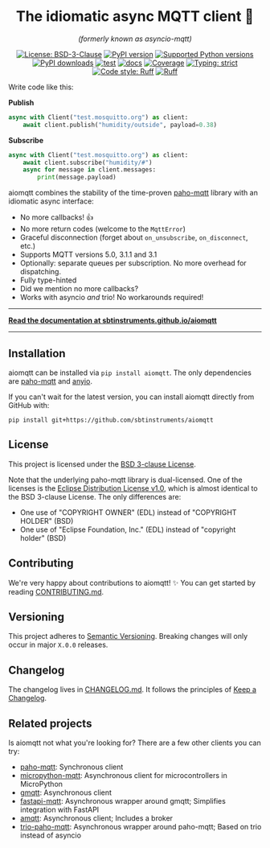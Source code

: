 <h1 align="center">The idiomatic async MQTT client 🙌</h1>
<p align="center"><em>(formerly known as asyncio-mqtt)</em></p>
<p align="center">
    <a href="https://github.com/sbtinstruments/aiomqtt/blob/main/LICENSE"><img alt="License: BSD-3-Clause" src="https://img.shields.io/github/license/sbtinstruments/aiomqtt"></a>
    <a href="https://pypi.org/project/aiomqtt"><img alt="PyPI version" src="https://img.shields.io/pypi/v/aiomqtt"></a>
    <a href="https://pypi.org/project/aiomqtt"><img alt="Supported Python versions" src="https://img.shields.io/pypi/pyversions/aiomqtt.svg"></a>
    <a href="https://pypi.org/project/aiomqtt"><img alt="PyPI downloads" src="https://img.shields.io/pypi/dm/aiomqtt"></a>
    <a href="https://github.com/sbtinstruments/aiomqtt/actions/workflows/test.yml"><img alt="test" src="https://github.com/sbtinstruments/aiomqtt/actions/workflows/test.yml/badge.svg"></a>
    <a href="https://github.com/sbtinstruments/aiomqtt/actions/workflows/docs.yml"><img alt="docs" src="https://github.com/sbtinstruments/aiomqtt/actions/workflows/docs.yml/badge.svg"></a>
    <a href="https://codecov.io/gh/sbtinstruments/aiomqtt"><img alt="Coverage" src="https://img.shields.io/codecov/c/github/sbtinstruments/aiomqtt"></a>
    <a href="https://github.com/sbtinstruments/aiomqtt"><img alt="Typing: strict" src="https://img.shields.io/badge/typing-strict-green.svg"></a>
    <a href="https://github.com/sbtinstruments/aiomqtt"><img alt="Code style: Ruff" src="https://img.shields.io/endpoint?url=https://raw.githubusercontent.com/astral-sh/ruff/main/assets/badge/format.json"></a>
    <a href="https://github.com/astral-sh/ruff"><img alt="Ruff" src="https://img.shields.io/endpoint?url=https://raw.githubusercontent.com/astral-sh/ruff/main/assets/badge/v2.json"></a>
</p>

<!-- pitch start -->

Write code like this:

**Publish**

```python
async with Client("test.mosquitto.org") as client:
    await client.publish("humidity/outside", payload=0.38)
```

**Subscribe**

```python
async with Client("test.mosquitto.org") as client:
    await client.subscribe("humidity/#")
    async for message in client.messages:
        print(message.payload)
```

aiomqtt combines the stability of the time-proven [paho-mqtt](https://github.com/eclipse/paho.mqtt.python) library with an idiomatic async interface:

- No more callbacks! 👍
- No more return codes (welcome to the `MqttError`)
- Graceful disconnection (forget about `on_unsubscribe`, `on_disconnect`, etc.)
- Supports MQTT versions 5.0, 3.1.1 and 3.1
- Optionally: separate queues per subscription. No more overhead for dispatching.
- Fully type-hinted
- Did we mention no more callbacks?
- Works with asyncio *and* trio! No workarounds required!

<!-- pitch end -->

---

**[Read the documentation at sbtinstruments.github.io/aiomqtt](https://sbtinstruments.github.io/aiomqtt)**

---

<!-- documentation start -->

## Installation

aiomqtt can be installed via `pip install aiomqtt`. The only dependencies are [paho-mqtt](https://github.com/eclipse/paho.mqtt.python) and [anyio](https://github.com/agronholm/anyio).

If you can't wait for the latest version, you can install aiomqtt directly from GitHub with:

`pip install git+https://github.com/sbtinstruments/aiomqtt`

## License

This project is licensed under the [BSD 3-clause License](https://opensource.org/licenses/BSD-3-Clause).

Note that the underlying paho-mqtt library is dual-licensed. One of the licenses is the [Eclipse Distribution License v1.0](https://www.eclipse.org/org/documents/edl-v10.php), which is almost identical to the BSD 3-clause License. The only differences are:

- One use of "COPYRIGHT OWNER" (EDL) instead of "COPYRIGHT HOLDER" (BSD)
- One use of "Eclipse Foundation, Inc." (EDL) instead of "copyright holder" (BSD)

## Contributing

We're very happy about contributions to aiomqtt! ✨ You can get started by reading [CONTRIBUTING.md](https://github.com/sbtinstruments/aiomqtt/blob/main/CONTRIBUTING.md).

## Versioning

This project adheres to [Semantic Versioning](https://semver.org/spec/v2.0.0.html). Breaking changes will only occur in major `X.0.0` releases.

## Changelog

The changelog lives in [CHANGELOG.md](https://github.com/sbtinstruments/aiomqtt/blob/main/CHANGELOG.md). It follows the principles of [Keep a Changelog](https://keepachangelog.com/en/1.0.0/).

## Related projects

Is aiomqtt not what you're looking for? There are a few other clients you can try:

- [paho-mqtt](https://github.com/eclipse/paho.mqtt.python): Synchronous client
- [micropython-mqtt](https://github.com/peterhinch/micropython-mqtt): Asynchronous client for microcontrollers in MicroPython
- [gmqtt](https://github.com/wialon/gmqtt): Asynchronous client
- [fastapi-mqtt](https://github.com/sabuhish/fastapi-mqtt): Asynchronous wrapper around gmqtt; Simplifies integration with FastAPI
- [amqtt](https://github.com/Yakifo/amqtt): Asynchronous client; Includes a broker
- [trio-paho-mqtt](https://github.com/bkanuka/trio-paho-mqtt): Asynchronous wrapper around paho-mqtt; Based on trio instead of asyncio

